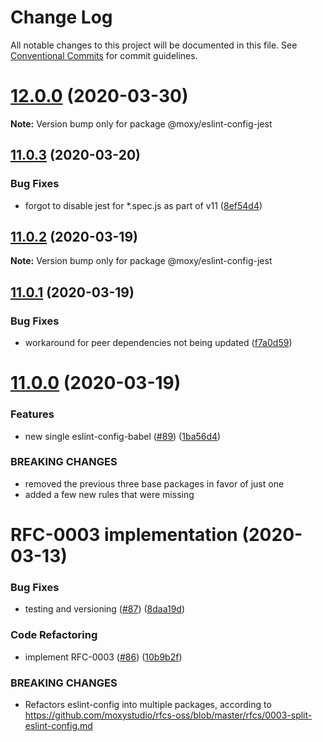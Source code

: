 # Change Log

All notable changes to this project will be documented in this file.
See [Conventional Commits](https://conventionalcommits.org) for commit guidelines.

# [12.0.0](https://github.com/moxystudio/eslint-config/compare/v11.0.3...v12.0.0) (2020-03-30)

**Note:** Version bump only for package @moxy/eslint-config-jest





## [11.0.3](https://github.com/moxystudio/eslint-config/compare/v11.0.2...v11.0.3) (2020-03-20)


### Bug Fixes

* forgot to disable jest for *.spec.js as part of v11 ([8ef54d4](https://github.com/moxystudio/eslint-config/commit/8ef54d4e8438be1764c1771580d29c0600efbddf))





## [11.0.2](https://github.com/moxystudio/eslint-config/compare/v11.0.1...v11.0.2) (2020-03-19)

**Note:** Version bump only for package @moxy/eslint-config-jest





## [11.0.1](https://github.com/moxystudio/eslint-config/compare/v11.0.0...v11.0.1) (2020-03-19)


### Bug Fixes

* workaround for peer dependencies not being updated ([f7a0d59](https://github.com/moxystudio/eslint-config/commit/f7a0d59dafbdd67c434f006e171c9acdc65dcdf8))





# [11.0.0](https://github.com/moxystudio/eslint-config/compare/v1.0.0...v11.0.0) (2020-03-19)


### Features

* new single eslint-config-babel ([#89](https://github.com/moxystudio/eslint-config/issues/89)) ([1ba56d4](https://github.com/moxystudio/eslint-config/commit/1ba56d4da96bcaae6e8450fd576f3afe60a77576))


### BREAKING CHANGES

* removed the previous three base packages in favor of just one
* added a few new rules that were missing






# RFC-0003 implementation (2020-03-13)


### Bug Fixes

* testing and versioning ([#87](https://github.com/moxystudio/eslint-config/issues/87)) ([8daa19d](https://github.com/moxystudio/eslint-config/commit/8daa19d491d8bade13da3c2f68edfdf311ea13aa))


### Code Refactoring

* implement RFC-0003 ([#86](https://github.com/moxystudio/eslint-config/issues/86)) ([10b9b2f](https://github.com/moxystudio/eslint-config/commit/10b9b2f771592248fb14fa7dbceb16b590046416))


### BREAKING CHANGES

* Refactors eslint-config into multiple packages,
according to https://github.com/moxystudio/rfcs-oss/blob/master/rfcs/0003-split-eslint-config.md
